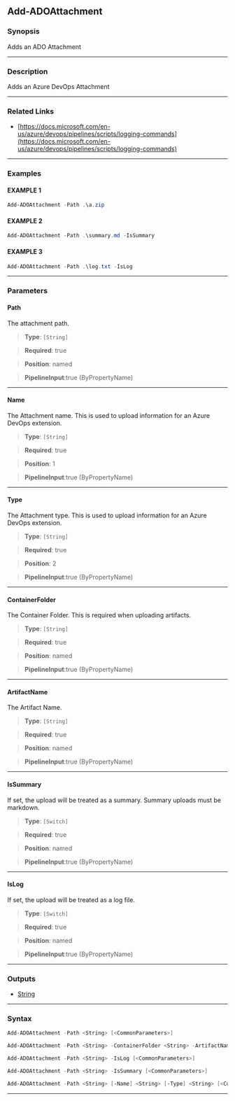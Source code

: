 Add-ADOAttachment
-----------------
### Synopsis
Adds an ADO Attachment

---
### Description

Adds an Azure DevOps Attachment

---
### Related Links
* [https://docs.microsoft.com/en-us/azure/devops/pipelines/scripts/logging-commands](https://docs.microsoft.com/en-us/azure/devops/pipelines/scripts/logging-commands)



---
### Examples
#### EXAMPLE 1
```PowerShell
Add-ADOAttachment -Path .\a.zip
```

#### EXAMPLE 2
```PowerShell
Add-ADOAttachment -Path .\summary.md -IsSummary
```

#### EXAMPLE 3
```PowerShell
Add-ADOAttachment -Path .\log.txt -IsLog
```

---
### Parameters
#### **Path**

The attachment path.



> **Type**: ```[String]```

> **Required**: true

> **Position**: named

> **PipelineInput**:true (ByPropertyName)



---
#### **Name**

The Attachment name.  This is used to upload information for an Azure DevOps extension.



> **Type**: ```[String]```

> **Required**: true

> **Position**: 1

> **PipelineInput**:true (ByPropertyName)



---
#### **Type**

The Attachment type.  This is used to upload information for an Azure DevOps extension.



> **Type**: ```[String]```

> **Required**: true

> **Position**: 2

> **PipelineInput**:true (ByPropertyName)



---
#### **ContainerFolder**

The Container Folder.  This is required when uploading artifacts.



> **Type**: ```[String]```

> **Required**: true

> **Position**: named

> **PipelineInput**:true (ByPropertyName)



---
#### **ArtifactName**

The Artifact Name.



> **Type**: ```[String]```

> **Required**: true

> **Position**: named

> **PipelineInput**:true (ByPropertyName)



---
#### **IsSummary**

If set, the upload will be treated as a summary.  Summary uploads must be markdown.



> **Type**: ```[Switch]```

> **Required**: true

> **Position**: named

> **PipelineInput**:true (ByPropertyName)



---
#### **IsLog**

If set, the upload will be treated as a log file.



> **Type**: ```[Switch]```

> **Required**: true

> **Position**: named

> **PipelineInput**:true (ByPropertyName)



---
### Outputs
* [String](https://learn.microsoft.com/en-us/dotnet/api/System.String)




---
### Syntax
```PowerShell
Add-ADOAttachment -Path <String> [<CommonParameters>]
```
```PowerShell
Add-ADOAttachment -Path <String> -ContainerFolder <String> -ArtifactName <String> [<CommonParameters>]
```
```PowerShell
Add-ADOAttachment -Path <String> -IsLog [<CommonParameters>]
```
```PowerShell
Add-ADOAttachment -Path <String> -IsSummary [<CommonParameters>]
```
```PowerShell
Add-ADOAttachment -Path <String> [-Name] <String> [-Type] <String> [<CommonParameters>]
```
---

